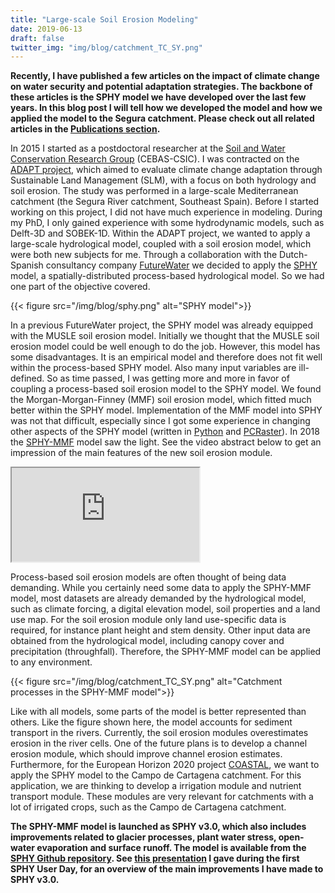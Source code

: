 ```yaml
---
title: "Large-scale Soil Erosion Modeling"
date: 2019-06-13
draft: false
twitter_img: "img/blog/catchment_TC_SY.png"
---
```


**Recently, I have published a few articles on the impact of climate change on water security and potential adaptation strategies. The backbone of these articles is the SPHY model we have developed over the last few years. In this blog post I will tell how we developed the model and how we applied the model to the Segura catchment. Please check out all related articles in the [Publications section](/publications/).**

In 2015 I started as a postdoctoral researcher at the [Soil and Water Conservation Research Group](http://www.soilwaterconservation.es/) (CEBAS-CSIC). I was contracted on the [ADAPT project](/projects/adapt/), which aimed to evaluate climate change adaptation through Sustainable Land Management (SLM), with a focus on both hydrology and soil erosion. The study was performed in a large-scale Mediterranean catchment (the Segura River catchment, Southeast Spain). Before I started working on this project, I did not have much experience in modeling. During my PhD, I only gained experience with some hydrodynamic models, such as Delft-3D and SOBEK-1D. Within the ADAPT project, we wanted to apply a large-scale hydrological model, coupled with a soil erosion model, which were both new subjects for me. Through a collaboration with the Dutch-Spanish consultancy company [FutureWater](https://www.futurewater.eu/) we decided to apply the [SPHY](http://www.sphy.nl/) model, a spatially-distributed process-based hydrological model. So we had one part of the objective covered.

{{< figure src="/img/blog/sphy.png" alt="SPHY model">}}

In a previous FutureWater project, the SPHY model was already equipped with the MUSLE soil erosion model. Initially we thought that the MUSLE soil erosion model could be well enough to do the job. However, this model has some disadvantages. It is an empirical model and therefore does not fit well within the process-based SPHY model. Also many input variables are ill-defined. So as time passed, I was getting more and more in favor of coupling a process-based soil erosion model to the SPHY model. We found the Morgan-Morgan-Finney (MMF) soil erosion model, which fitted much better within the SPHY model. Implementation of the MMF model into SPHY was not that difficult, especially since I got some experience in changing other aspects of the SPHY model (written in [Python](https://www.python.org/) and [PCRaster](http://pcraster.geo.uu.nl/)). In 2018 the [SPHY-MMF](https://doi.org/10.5194/esurf-6-687-2018) model saw the light. See the video abstract below to get an impression of the main features of the new soil erosion module. 

<div class="video__embeded u-margin-top-small u-margin-bottom-small">
    <iframe class="video__iframe" src="https://www.youtube.com/embed/yP1o5w3VEN8" gesture="media" allow="encrypted-media" allowfullscreen></iframe>
</div>

Process-based soil erosion models are often thought of being data demanding. While you certainly need some data to apply the SPHY-MMF model, most datasets are already demanded by the hydrological model, such as climate forcing, a digital elevation model, soil properties and a land use map. For the soil erosion module only land use-specific data is required, for instance plant height and stem density. Other input data are obtained from the hydrological model, including canopy cover and precipitation (throughfall). Therefore, the SPHY-MMF model can be applied to any environment. 

{{< figure src="/img/blog/catchment_TC_SY.png" alt="Catchment processes in the SPHY-MMF model">}}

Like with all models, some parts of the model is better represented than others. Like the figure shown here, the model accounts for sediment transport in the rivers. Currently, the soil erosion modules overestimates erosion in the river cells. One of the future plans is to develop a channel erosion module, which should improve channel erosion estimates. Furthermore, for the European Horizon 2020 project [COASTAL](https://marmenorcoastal.wordpress.com/), we want to apply the SPHY model to the Campo de Cartagena catchment. For this application, we are thinking to develop a irrigation module and nutrient transport module. These modules are very relevant for catchments with a lot of irrigated crops, such as the Campo de Cartagena catchment.

**The SPHY-MMF model is launched as SPHY v3.0, which also includes improvements related to glacier processes, plant water stress, open-water evaporation and surface runoff. The model is available from the [SPHY Github repository](https://github.com/FutureWater/SPHY). See [this presentation](/presentations/2019-sphy-user-day/) I gave during the first SPHY User Day, for an overview of the main improvements I have made to SPHY v3.0.**